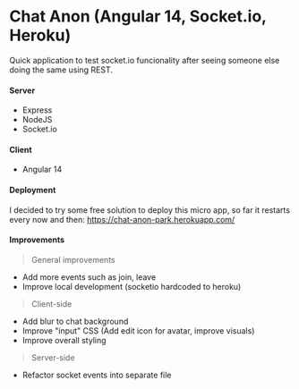 # Chat Anon (Angular 14, Socket.io, Heroku)

Quick application to test socket.io funcionality after seeing someone else doing the same using REST.

#### Server
- Express
- NodeJS
- Socket.io

#### Client
- Angular 14

#### Deployment
I decided to try some free solution to deploy this micro app, so far it restarts every now and then:
https://chat-anon-park.herokuapp.com/


#### Improvements
> General improvements
- Add more events such as join, leave
- Improve local development (socketio hardcoded to heroku)

> Client-side
- Add blur to chat background
- Improve "input" CSS (Add edit icon for avatar, improve visuals)
- Improve overall styling

> Server-side
- Refactor socket events into separate file
